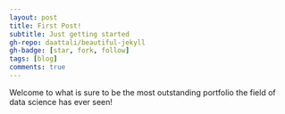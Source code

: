 ```yaml
---
layout: post
title: First Post!
subtitle: Just getting started
gh-repo: daattali/beautiful-jekyll
gh-badge: [star, fork, follow]
tags: [blog]
comments: true
---
```

Welcome to what is sure to be the most outstanding portfolio the field of data science has ever seen!
